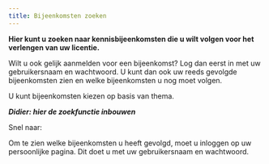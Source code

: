 ```yaml
---
title: Bijeenkomsten zoeken
---
```

**Hier kunt u zoeken naar kennisbijeenkomsten die u wilt volgen voor het verlengen van uw licentie.**

Wilt u ook gelijk aanmelden voor een bijeenkomst? Log dan eerst in met uw gebruikersnaam en wachtwoord. U kunt dan ook uw reeds gevolgde bijeenkomsten zien en welke bijeenkomsten u nog moet volgen. 

U kunt bijeenkomsten kiezen op basis van thema.

**_Didier: hier de zoekfunctie inbouwen_**

Snel naar:

Om te zien welke bijeenkomsten u heeft gevolgd, moet u inloggen op uw persoonlijke pagina. Dit doet u met uw gebruikersnaam en wachtwoord.

<link-container>
<link-button link='{"name": "Inloggen","url": "/licenties/licentie-tool"}'></link-button>
<link-button link='{"name": "Inloggegevens kwijt","url": "/mijn-bureau-erkenningen/inloggegevens-kwijt"}'></link-button>
</link-container>
